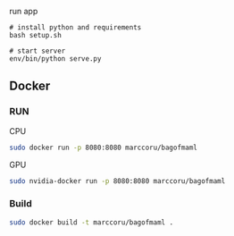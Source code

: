 run app

```
# install python and requirements
bash setup.sh

# start server
env/bin/python serve.py
```

## Docker

### RUN 

CPU
```bash
sudo docker run -p 8080:8080 marccoru/bagofmaml
```

GPU
```bash
sudo nvidia-docker run -p 8080:8080 marccoru/bagofmaml
```

### Build

```bash
sudo docker build -t marccoru/bagofmaml .
```

